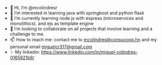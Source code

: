 - 👋 Hi, I’m @mcolindresr
- 👀 I’m interested in learning java with springboot and python flask
- 🌱 I’m currently learning node.js with express (microservices and monolithics). and ejs as template engine
- 💞️ I’m looking to collaborate on all projects that involve learning and a challenge to me.
- 📫 How to reach me: contact me to mcolindres@consucoop.hn and my personal email miguelcr317@gmail.com
- ✨ My linkedin: https://www.linkedin.com/in/miguel-colindres-0165921b9/

<!---
mcolindresr/mcolindresr is a ✨ special ✨ repository because its `README.md` (this file) appears on your GitHub profile.
You can click the Preview link to take a look at your changes.
--->
